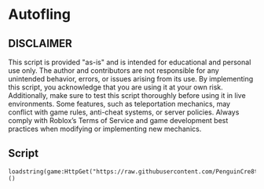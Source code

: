 # Autofling
## DISCLAIMER
This script is provided "as-is" and is intended for educational and personal use only. The author and contributors are not responsible for any unintended behavior, errors, or issues arising from its use. By implementing this script, you acknowledge that you are using it at your own risk.
Additionally, make sure to test this script thoroughly before using it in live environments. Some features, such as teleportation mechanics, may conflict with game rules, anti-cheat systems, or server policies. Always comply with Roblox’s Terms of Service and game development best practices when modifying or implementing new mechanics.
## Script
    loadstring(game:HttpGet("https://raw.githubusercontent.com/PenguinCre8te/Autofling/main/script.lua"))()

